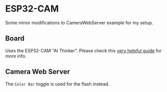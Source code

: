 # ESP32-CAM

Some minor modifications to CameraWebServer example for my setup.

## Board

Uses the ESP32-CAM "AI Thinker".
Please check this [very helpful guide](https://randomnerdtutorials.com/esp32-cam-ai-thinker-pinout/) for more info.

## Camera Web Server

The `Color Bar` toggle is used for the flash instead.
